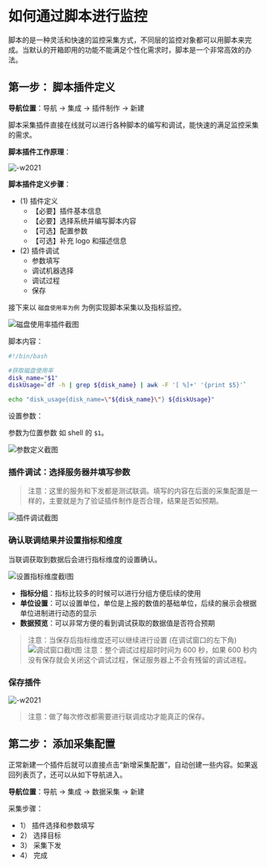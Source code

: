 # 如何通过脚本进行监控

脚本的是一种灵活和快速的监控采集方式，不同层的监控对象都可以用脚本来完成。当默认的开箱即用的功能不能满足个性化需求时，脚本是一个非常高效的办法。



## 第一步： 脚本插件定义

**导航位置**：导航  →  集成  →  插件制作  →  新建

脚本采集插件直接在线就可以进行各种脚本的编写和调试，能快速的满足监控采集的需求。

**脚本插件工作原理**：

![-w2021](media/15769080736217.jpg)

**脚本插件定义步骤**：

* (1) 插件定义
    * 【必要】插件基本信息
    * 【必要】选择系统并编写脚本内容
    * 【可选】配置参数
    * 【可选】补充 logo 和描述信息
* (2) 插件调试
    * 参数填写
    * 调试机器选择
    * 调试过程
    * 保存

接下来以 `磁盘使用率为例` 为例实现脚本采集以及指标监控。

![磁盘使用率插件截图](media/15833951960344.jpg)

脚本内容：

```bash
#!/bin/bash

#获取磁盘使用率
disk_name="$1"
diskUsage=`df -h | grep ${disk_name} | awk -F '[ %]+' '{print $5}'`

echo "disk_usage{disk_name=\"${disk_name}\"} ${diskUsage}"
```

设置参数：

参数为位置参数 如 shell 的 `$1`。

![参数定义截图](media/15795359812413.jpg)


### 插件调试：选择服务器并填写参数

> 注意：这里的服务和下发都是测试联调。填写的内容在后面的采集配置是一样的，主要就是为了验证插件制作是否合理，结果是否如预期。

![插件调试截图](media/15833954908600.jpg)

### 确认联调结果并设置指标和维度

当联调获取到数据后会进行指标维度的设置确认。

![设置指标维度截l图](media/15833956164126.jpg)

* **指标分组**：指标比较多的时候可以进行分组方便后续的使用
* **单位设置**：可以设置单位，单位是上报的数值的基础单位，后续的展示会根据单位进制进行动态的显示
* **数据预览**：可以非常方便的看到调试获取的数据值是否符合预期

> 注意：当保存后指标维度还可以继续进行设置 (在调试窗口的左下角)
> ![调试窗口截lt图](media/15833958304147.jpg)
> 注意：整个调试过程超时时间为 600 秒，如果 600 秒内没有保存就会关闭这个调试过程，保证服务器上不会有残留的调试进程。

### 保存插件

![-w2021](media/15795333851539.jpg)

> 注意：做了每次修改都需要进行联调成功才能真正的保存。

## 第二步： 添加采集配置

正常新建一个插件后就可以直接点击“新增采集配置”，自动创建一些内容。如果返回列表页了，还可以从如下导航进入。

**导航位置**：导航  →  集成  →  数据采集  →  新建

采集步骤：

* 1） 插件选择和参数填写
* 2） 选择目标
* 3） 采集下发
* 4） 完成


